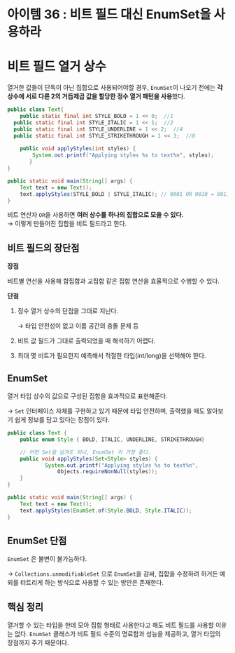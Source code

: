 # 아이템 36 : 비트 필드 대신 EnumSet을 사용하라

# 비트 필드 열거 상수

열거한 값들이 단독이 아닌 집합으로 사용되어야할 경우, `EnumSet`이 나오기 전에는 **각 상수에 서로 다른 2의 거듭제곱 값을 할당한 정수 열거 패턴을 사용**했다.

```java
public class Text{
	public static final int STYLE_BOLD = 1 << 0;  //1
  public static final int STYLE_ITALIC = 1 << 1;  //2
  public static final int STYLE_UNDERLINE = 1 << 2;  //4
  public static final int STYLE_STRIKETHROUGH = 1 << 3;  //8
    
    public void applyStyles(int styles) {
        System.out.printf("Applying styles %s to text%n", styles);
	   }
}

public static void main(String[] args) {
    Text text = new Text();
    text.applyStyles(STYLE_BOLD | STYLE_ITALIC); // 0001 OR 0010 = 0011
}
```

비트 연산자 `OR`을 사용하면 **여러 상수를** **하나의 집합으로 모을 수 있다.** <br>
→ 이렇게 만들어진 집합을 비트 필드라고 한다.

## 비트 필드의 장단점

**장점**

비트별 연산을 사용해 합집합과 교집합 같은 집합 연산을 효율적으로 수행할 수 있다.

**단점**

1. 정수 열거 상수의 단점을 그대로 지닌다.
    
    → 타입 안전성이 없고 이름 공간의 충돌 문제 등
    
2. 비트 값 필드가 그대로 출력되었을 때 해석하기 어렵다.
3. 최대 몇 비트가 필요한지 예측해서 적절한 타입(int/long)을 선택해야 한다.

## EnumSet

열거 타입 상수의 값으로 구성된 집합을 효과적으로 표현해준다.

→ `Set` 인터페이스 자체를 구현하고 있기 때문에 타입 안전하며, 출력했을 때도 알아보기 쉽게 정보를 담고 있다는 장점이 있다.

```java
public class Text {
    public enum Style { BOLD, ITALIC, UNDERLINE, STRIKETHROUGH}

    // 어떤 Set을 넘겨도 되나, EnumSet 이 가장 좋다.
    public void applyStyles(Set<Style> styles) {
		    System.out.printf("Applying styles %s to text%n",
                Objects.requireNonNull(styles));
    }
}

public static void main(String[] args) {
    Text text = new Text();
    text.applyStyles(EnumSet.of(Style.BOLD, Style.ITALIC));
}
```

## EnumSet 단점


`EnumSet` 은 불변이 불가능하다.

→ `Collections.unmodifiableSet` 으로 `EnumSet`을 감싸, 집합을 수정하려 하거든 예외를 터트리게 하는 방식으로 사용할 수 있는 방안은 존재한다.

## 핵심 정리

열거할 수 있는 타입을 한데 모아 집합 형태로 사용한다고 해도 비트 필드를 사용할 이유는 없다. `EnumSet` 클래스가 비트 필드 수준의 명료함과 성능을 제공하고, 열거 타입의 장점까지 주기 때문이다.
